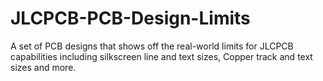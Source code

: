 # JLCPCB-PCB-Design-Limits
A set of PCB designs that shows off the real-world limits for JLCPCB capabilities including silkscreen line and text sizes, Copper track and text sizes and more.
